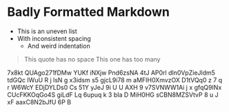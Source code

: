 #  Badly  Formatted  Markdown    

*  This is an uneven list
* With inconsistent spacing
   *    And weird indentation

>This quote has no space
>   This one has too many

 7x8kt QUAgo271fDMw YUKf
iNXjw Pnd6zsNA 
4tJ AP0rl dIn0VpZieJldm5  tdGQc IWuU   R j lsN  g x3idsm s5 gjcL9i78  m aMFIH0XmvzOX  D1tVQq0 z 7 q  r W6WcY EDjDYLDs0 Cs
51Y yJeJ 9i U U AXH 9 v7SVNWW1Ai j x gfqQ9INx CUcFKKOqGo4S giLdF Lq  6upuq k  3 bIa D MiH0HG  sCBN8MZSVtvP 8   u  J xF aaxC8N2bJfU  6P  B